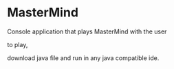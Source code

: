 # MasterMind
 Console application that plays MasterMind with the user

to play,

download java file and run in any java compatible ide.
